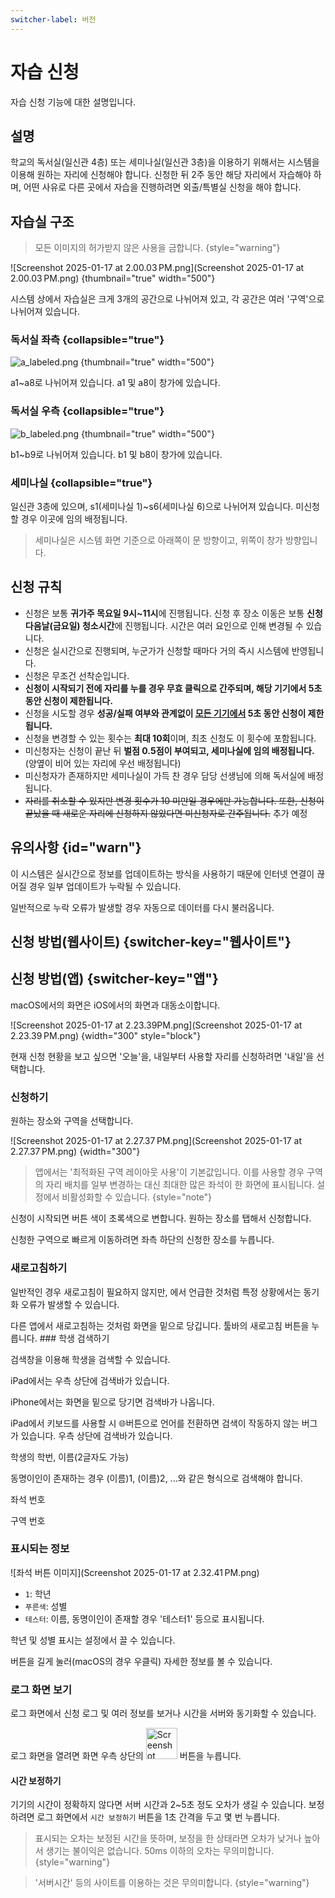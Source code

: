 ```yaml
---
switcher-label: 버전
---
```


# 자습 신청

자습 신청 기능에 대한 설명입니다.

## 설명

학교의 독서실(일신관 4층) 또는 세미나실(일신관 3층)을 이용하기 위해서는 시스템을 이용해 원하는 자리에 신청해야 합니다.
신청한 뒤 2주 동안 해당 자리에서 자습해야 하며, 어떤 사유로 다른 곳에서 자습을 진행하려면 외출/특별실 신청을 해야 합니다.

## 자습실 구조

> 모든 이미지의 허가받지 않은 사용을 금합니다.
> {style="warning"}

![Screenshot 2025-01-17 at 2.00.03 PM.png](Screenshot 2025-01-17 at 2.00.03 PM.png)
{thumbnail="true" width="500"}

시스템 상에서 자습실은 크게 3개의 공간으로 나뉘어져 있고, 각 공간은 여러 '구역'으로 나뉘어져 있습니다.

### 독서실 좌측 {collapsible="true"}

![a_labeled.png](a_labeled.png)
{thumbnail="true" width="500"}

a1~a8로 나뉘어져 있습니다. a1 및 a8이 창가에 있습니다.

### 독서실 우측 {collapsible="true"}

![b_labeled.png](b_labeled.png)
{thumbnail="true" width="500"}

b1~b9로 나뉘어져 있습니다. b1 및 b8이 창가에 있습니다.

### 세미나실 {collapsible="true"}

일신관 3층에 있으며, s1(세미나실 1)~s6(세미나실 6)으로 나뉘어져 있습니다. 미신청할 경우 이곳에 임의 배정됩니다.

> 세미나실은 시스템 화면 기준으로 아래쪽이 문 방향이고, 위쪽이 창가 방향입니다.

## 신청 규칙

+ 신청은 보통 **귀가주 목요일 9시~11시**에 진행됩니다. 신청 후 장소 이동은 보통 **신청 다음날(금요일) 청소시간**에 진행됩니다. 시간은 여러 요인으로 인해 변경될 수 있습니다.
+ 신청은 실시간으로 진행되며, 누군가가 신청할 때마다 거의 즉시 시스템에 반영됩니다.
+ 신청은 무조건 선착순입니다.
+ **신청이 시작되기 전에 자리를 누를 경우 무효 클릭으로 간주되며, 해당 기기에서 5초 동안 신청이 제한됩니다.**
+ 신청을 시도할 경우 **성공/실패 여부와 관계없이 <u>모든 기기에서</u> 5초 동안 신청이 제한됩니다.**
+ 신청을 변경할 수 있는 횟수는 **최대 10회**이며, 최초 신청도 이 횟수에 포함됩니다.
+ 미신청자는 신청이 끝난 뒤 **벌점 0.5점이 부여되고, 세미나실에 임의 배정됩니다.** (양옆이 비어 있는 자리에 우선 배정됩니다)
+ 미신청자가 존재하지만 세미나실이 가득 찬 경우 담당 선생님에 의해 독서실에 배정됩니다.
+ ~~자리를 취소할 수 있지만 변경 횟수가 10 미만일 경우에만 가능합니다. 또한, 신청이 끝났을 때 새로운 자리에 신청하지 않았다면 미신청자로 간주됩니다.~~ 추가 예정

## 유의사항 {id="warn"}
이 시스템은 실시간으로 정보를 업데이트하는 방식을 사용하기 때문에 인터넷 연결이 끊어질 경우 일부 업데이트가 누락될 수 있습니다.

일반적으로 누락 오류가 발생할 경우 자동으로 데이터를 다시 불러옵니다.



## 신청 방법(웹사이트) {switcher-key="웹사이트"}

## 신청 방법(앱) {switcher-key="앱"}

macOS에서의 화면은 iOS에서의 화면과 대동소이합니다.

![Screenshot 2025-01-17 at 2.23.39PM.png](Screenshot 2025-01-17 at 2.23.39 PM.png)
{width="300" style="block"}

현재 신청 현황을 보고 싶으면 '오늘'을, 내일부터 사용할 자리를 신청하려면 '내일'을 선택합니다.

### 신청하기

원하는 장소와 구역을 선택합니다.

![Screenshot 2025-01-17 at 2.27.37 PM.png](Screenshot 2025-01-17 at 2.27.37 PM.png)
{width="300"}

> 앱에서는 '최적화된 구역 레이아웃 사용'이 기본값입니다. 이를 사용할 경우 구역의 자리 배치를 일부 변경하는 대신 최대한 많은 좌석이 한 화면에 표시됩니다.
> 설정에서 비활성화할 수 있습니다.
> {style="note"}

신청이 시작되면 버튼 색이 초록색으로 변합니다. 원하는 장소를 탭해서 신청합니다.

신청한 구역으로 빠르게 이동하려면 좌측 하단의 신청한 장소를 누릅니다.

### 새로고침하기

일반적인 경우 새로고침이 필요하지 않지만, [](#warn)에서 언급한 것처럼 특정 상황에서는 동기화 오류가 발생할 수 있습니다.

<tabs group="os">
<tab title="iOS" group-key="ios">
다른 앱에서 새로고침하는 것처럼 화면을 밑으로 당깁니다.
</tab>
<tab title="macOS" group-key="macos">
툴바의 새로고침 버튼을 누릅니다.
</tab>
</tabs>
### 학생 검색하기

검색창을 이용해 학생을 검색할 수 있습니다.

<tabs group="os">
<tab title="iOS" group-key="ios">
iPad에서는 우측 상단에 검색바가 있습니다.

iPhone에서는 화면을 밑으로 당기면 검색바가 나옵니다.

<warning>
iPad에서 키보드를 사용할 시 🌐버튼으로 언어를 전환하면 검색이 작동하지 않는 버그가 있습니다. 
</warning>
</tab>
<tab title="macOS" group-key="macos">
우측 상단에 검색바가 있습니다.
</tab>
</tabs>

<procedure title="검색 방법">
<step>
<p>학생의 학번, 이름(2글자도 가능)</p>
<note>
동명이인이 존재하는 경우 (이름)1, (이름)2, ...와 같은 형식으로 검색해야 합니다.
</note>
</step>
<step>
<p>좌석 번호</p>
</step>
<step>
<p>구역 번호</p>
</step>
</procedure>

### 표시되는 정보

![좌석 버튼 이미지](Screenshot 2025-01-17 at 2.32.41 PM.png)

+ `1`: 학년
+ `푸른색`: 성별
+ `테스터`: 이름, 동명이인이 존재할 경우 '테스터1' 등으로 표시됩니다.

학년 및 성별 표시는 설정에서 끌 수 있습니다.

버튼을 길게 눌러(macOS의 경우 우클릭) 자세한 정보를 볼 수 있습니다.

### 로그 화면 보기

로그 화면에서 신청 로그 및 여러 정보를 보거나 시간을 서버와 동기화할 수 있습니다.

로그 화면을 열려면 화면 우측 상단의
<img src="Screenshot 2025-01-17 at 2.39.18 PM.png" alt="Screenshot 2025-01-17 at 2.39.18 PM.png" width="50" style="inline" />  버튼을 누릅니다.

#### 시간 보정하기

기기의 시간이 정확하지 않다면 서버 시간과 2~5초 정도 오차가 생길 수 있습니다.
보정하려면 로그 화면에서 `시간 보정하기` 버튼을 1초 간격을 두고 몇 번 누릅니다.

> 표시되는 오차는 보정된 시간을 뜻하며, 보정을 한 상태라면 오차가 낮거나 높아서 생기는 불이익은 없습니다. 50ms 이하의 오차는 무의미합니다.
> {style="warning"}

> '서버시간' 등의 사이트를 이용하는 것은 무의미합니다.
> {style="warning"}
